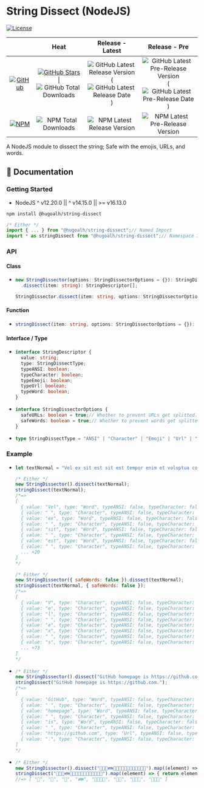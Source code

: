 # String Dissect (NodeJS)

[![License](https://img.shields.io/badge/License-MIT-808080?style=flat-square "License")](./LICENSE.md)

|  | **Heat** | **Release - Latest** | **Release - Pre** |
|:-:|:-:|:-:|:-:|
| [![GitHub](https://img.shields.io/badge/GitHub-181717?logo=github&logoColor=ffffff&style=flat-square "GitHub")](https://github.com/hugoalh-studio/string-dissect-nodejs) | [![GitHub Stars](https://img.shields.io/github/stars/hugoalh-studio/string-dissect-nodejs?label=&logoColor=ffffff&style=flat-square "GitHub Stars")](https://github.com/hugoalh-studio/string-dissect-nodejs/stargazers) \| ![GitHub Total Downloads](https://img.shields.io/github/downloads/hugoalh-studio/string-dissect-nodejs/total?label=&style=flat-square "GitHub Total Downloads") | ![GitHub Latest Release Version](https://img.shields.io/github/release/hugoalh-studio/string-dissect-nodejs?sort=semver&label=&style=flat-square "GitHub Latest Release Version") (![GitHub Latest Release Date](https://img.shields.io/github/release-date/hugoalh-studio/string-dissect-nodejs?label=&style=flat-square "GitHub Latest Release Date")) | ![GitHub Latest Pre-Release Version](https://img.shields.io/github/release/hugoalh-studio/string-dissect-nodejs?include_prereleases&sort=semver&label=&style=flat-square "GitHub Latest Pre-Release Version") (![GitHub Latest Pre-Release Date](https://img.shields.io/github/release-date-pre/hugoalh-studio/string-dissect-nodejs?label=&style=flat-square "GitHub Latest Pre-Release Date")) |
| [![NPM](https://img.shields.io/badge/NPM-CB3837?logo=npm&logoColor=ffffff&style=flat-square "NPM")](https://www.npmjs.com/package/@hugoalh/string-dissect) | ![NPM Total Downloads](https://img.shields.io/npm/dt/@hugoalh/string-dissect?label=&style=flat-square "NPM Total Downloads") | ![NPM Latest Release Version](https://img.shields.io/npm/v/@hugoalh/string-dissect/latest?label=&style=flat-square "NPM Latest Release Version") | ![NPM Latest Pre-Release Version](https://img.shields.io/npm/v/@hugoalh/string-dissect/pre?label=&style=flat-square "NPM Latest Pre-Release Version") |

A NodeJS module to dissect the string; Safe with the emojis, URLs, and words.

## 📓 Documentation

### Getting Started

- NodeJS ^ v12.20.0 || ^ v14.15.0 || >= v16.13.0

```sh
npm install @hugoalh/string-dissect
```

```js
/* Either */
import { ... } from "@hugoalh/string-dissect";// Named Import
import * as stringDissect from "@hugoalh/string-dissect";// Namespace Import
```

### API

#### Class

- ```ts
  new StringDissector(options: StringDissectorOptions = {}): StringDissector;
    .dissect(item: string): StringDescriptor[];
  
  StringDissector.dissect(item: string, options: StringDissectorOptions = {}): StringDescriptor[];
  ```

#### Function

- ```ts
  stringDissect(item: string, options: StringDissectorOptions = {}): StringDescriptor[];
  ```

#### Interface / Type

- ```ts
  interface StringDescriptor {
    value: string;
    type: StringDissectType;
    typeANSI: boolean;
    typeCharacter: boolean;
    typeEmoji: boolean;
    typeUrl: boolean;
    typeWord: boolean;
  }
  ```
- ```ts
  interface StringDissectorOptions {
    safeURLs: boolean = true;// Whether to prevent URLs get splitted.
    safeWords: boolean = true;// Whether to prevent words get splitted.
  }
  ```
- ```ts
  type StringDissectType = "ANSI" | "Character" | "Emoji" | "Url" | "Word";
  ```

### Example

- ```js
  let textNormal = "Vel ex sit est sit est tempor enim et voluptua consetetur gubergren gubergren ut.";
  
  /* Either */
  new StringDissector().dissect(textNormal);
  stringDissect(textNormal);
  /*=>
  [
    { value: "Vel", type: "Word", typeANSI: false, typeCharacter: false, typeEmoji: false, typeUrl: false, typeWord: true },
    { value: " ", type: "Character", typeANSI: false, typeCharacter: true, typeEmoji: false, typeUrl: false, typeWord: false },
    { value: "ex", type: "Word", typeANSI: false, typeCharacter: false, typeEmoji: false, typeUrl: false, typeWord: true },
    { value: " ", type: "Character", typeANSI: false, typeCharacter: true, typeEmoji: false, typeUrl: false, typeWord: false },
    { value: "sit", type: "Word", typeANSI: false, typeCharacter: false, typeEmoji: false, typeUrl: false, typeWord: true },
    { value: " ", type: "Character", typeANSI: false, typeCharacter: true, typeEmoji: false, typeUrl: false, typeWord: false },
    { value: "est", type: "Word", typeANSI: false, typeCharacter: false, typeEmoji: false, typeUrl: false, typeWord: true },
    { value: " ", type: "Character", typeANSI: false, typeCharacter: true, typeEmoji: false, typeUrl: false, typeWord: false },
    ... +20
  ]
  */
  
  /* Either */
  new StringDissector({ safeWords: false }).dissect(textNormal);
  stringDissect(textNormal, { safeWords: false });
  /*=>
  [
    { value: "V", type: "Character", typeANSI: false, typeCharacter: true, typeEmoji: false, typeUrl: false, typeWord: false },
    { value: "e", type: "Character", typeANSI: false, typeCharacter: true, typeEmoji: false, typeUrl: false, typeWord: false },
    { value: "l", type: "Character", typeANSI: false, typeCharacter: true, typeEmoji: false, typeUrl: false, typeWord: false },
    { value: " ", type: "Character", typeANSI: false, typeCharacter: true, typeEmoji: false, typeUrl: false, typeWord: false },
    { value: "e", type: "Character", typeANSI: false, typeCharacter: true, typeEmoji: false, typeUrl: false, typeWord: false },
    { value: "x", type: "Character", typeANSI: false, typeCharacter: true, typeEmoji: false, typeUrl: false, typeWord: false },
    { value: " ", type: "Character", typeANSI: false, typeCharacter: true, typeEmoji: false, typeUrl: false, typeWord: false },
    { value: "s", type: "Character", typeANSI: false, typeCharacter: true, typeEmoji: false, typeUrl: false, typeWord: false },
    ... +73
  ]
  */
  ```
- ```js
  /* Either */
  new StringDissector().dissect("GitHub homepage is https://github.com.");
  stringDissect("GitHub homepage is https://github.com.");
  /*=>
  [
    { value: "GitHub", type: "Word", typeANSI: false, typeCharacter: false, typeEmoji: false, typeUrl: false, typeWord: true },
    { value: " ", type: "Character", typeANSI: false, typeCharacter: true, typeEmoji: false, typeUrl: false, typeWord: false },
    { value: "homepage", type: "Word", typeANSI: false, typeCharacter: false, typeEmoji: false, typeUrl: false, typeWord: true },
    { value: " ", type: "Character", typeANSI: false, typeCharacter: true, typeEmoji: false, typeUrl: false, typeWord: false },
    { value: "is", type: "Word", typeANSI: false, typeCharacter: false, typeEmoji: false, typeUrl: false, typeWord: true },
    { value: " ", type: "Character", typeANSI: false, typeCharacter: true, typeEmoji: false, typeUrl: false, typeWord: false },
    { value: "https://github.com", type: "Url", typeANSI: false, typeCharacter: false, typeEmoji: false, typeUrl: true, typeWord: false },
    { value: ".", type: "Character", typeANSI: false, typeCharacter: true, typeEmoji: false, typeUrl: false, typeWord: false }
  ]
  */
  ```
- ```js
  /* Either */
  new StringDissector().dissect("🤝💑💏👪👨‍👩‍👧‍👦👩‍👦👩‍👧‍👦🧑‍🤝‍🧑").map((element) => { return element.value; });
  stringDissect("🤝💑💏👪👨‍👩‍👧‍👦👩‍👦👩‍👧‍👦🧑‍🤝‍🧑").map((element) => { return element.value; });
  //=> [ "🤝", "💑", "💏", "👪", "👨‍👩‍👧‍👦", "👩‍👦", "👩‍👧‍👦", "🧑‍🤝‍🧑" ]
  ```
